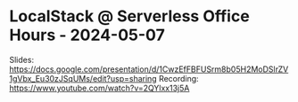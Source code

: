 # LocalStack @ Serverless Office Hours - 2024-05-07

Slides: https://docs.google.com/presentation/d/1CwzEfFBFUSrm8b05H2MoDSlrZV1gVbx_Eu30zJSqUMs/edit?usp=sharing
Recording: https://www.youtube.com/watch?v=2QYlxx13j5A
